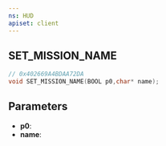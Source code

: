 ```yaml
---
ns: HUD
apiset: client
---
```

## SET_MISSION_NAME

```c
// 0x402669A4BDAA72DA
void SET_MISSION_NAME(BOOL p0,char* name);
```


## Parameters
* **p0**:
* **name**: